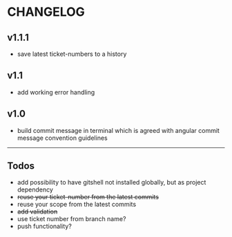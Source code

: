 # CHANGELOG

## v1.1.1

* save latest ticket-numbers to a history

## v1.1

* add working error handling

## v1.0

* build commit message in terminal which is agreed with angular commit message convention guidelines

---

## Todos

* add possibility to have gitshell not installed globally, but as project dependency
* ~~reuse your ticket-number from the latest commits~~
* reuse your scope from the latest commits
* ~~add validation~~
* use ticket number from branch name?
* push functionality?